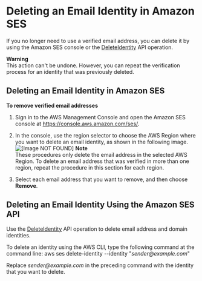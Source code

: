 # Deleting an Email Identity in Amazon SES<a name="delete-email-addresses-procedure"></a>

If you no longer need to use a verified email address, you can delete it by using the Amazon SES console or the [DeleteIdentity](http://docs.aws.amazon.com/ses/latest/APIReference/API_DeleteIdentity.html) API operation\.

**Warning**  
This action can't be undone\. However, you can repeat the verification process for an identity that was previously deleted\.

## Deleting an Email Identity in Amazon SES<a name="delete-email-addresses-procedure-console"></a>

**To remove verified email addresses**

1. Sign in to the AWS Management Console and open the Amazon SES console at [https://console\.aws\.amazon\.com/ses/](https://console.aws.amazon.com/ses/)\.

1. In the console, use the region selector to choose the AWS Region where you want to delete an email identity, as shown in the following image\.  
![\[Image NOT FOUND\]](http://docs.aws.amazon.com/ses/latest/DeveloperGuide/images/verify-email-address-region.png)
**Note**  
These procedures only delete the email address in the selected AWS Region\. To delete an email address that was verified in more than one region, repeat the procedure in this section for each region\.

1. Select each email address that you want to remove, and then choose **Remove**\.

## Deleting an Email Identity Using the Amazon SES API<a name="delete-email-addresses-procedure-api"></a>

Use the [DeleteIdentity](http://docs.aws.amazon.com/ses/latest/APIReference/API_DeleteIdentity.html) API operation to delete email address and domain identities\.

To delete an identity using the AWS CLI, type the following command at the command line: aws ses delete\-identity \-\-identity "*sender@example\.com*"

Replace *sender@example\.com* in the preceding command with the identity that you want to delete\.